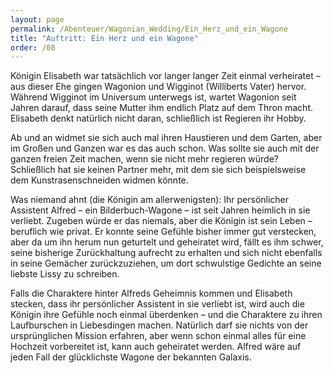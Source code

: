 ```yaml
---
layout: page
permalink: /Abenteuer/Wagonian_Wedding/Ein_Herz_und_ein_Wagone
title: "Auftritt: Ein Herz und ein Wagone"
order: /08
---
```


Königin Elisabeth war tatsächlich vor langer langer Zeit einmal verheiratet – aus dieser Ehe gingen Wagonion und Wigginot (Williberts Vater) hervor. Während Wigginot im Universum unterwegs ist, wartet Wagonion seit Jahren darauf, dass seine Mutter ihm endlich Platz auf dem Thron macht. Elisabeth denkt natürlich nicht daran, schließlich ist Regieren ihr Hobby.

Ab und an widmet sie sich auch mal ihren Haustieren und dem Garten, aber im Großen und Ganzen war es das auch schon. Was sollte sie auch mit der ganzen freien Zeit machen, wenn sie nicht mehr regieren würde? Schließlich hat sie keinen Partner mehr, mit dem sie sich beispielsweise dem Kunstrasenschneiden widmen könnte.

Was niemand ahnt (die Königin am allerwenigsten): Ihr persönlicher Assistent Alfred – ein Bilderbuch-Wagone – ist seit Jahren heimlich in sie verliebt. Zugeben würde er das niemals, aber die Königin ist sein Leben – beruflich wie privat. Er konnte seine Gefühle bisher immer gut verstecken, aber da um ihn herum nun geturtelt und geheiratet wird, fällt es ihm schwer, seine bisherige Zurückhaltung aufrecht zu erhalten und sich nicht ebenfalls in seine Gemächer zurückzuziehen, um dort schwulstige Gedichte an seine liebste Lissy zu schreiben.

Falls die Charaktere hinter Alfreds Geheimnis kommen und Elisabeth stecken, dass ihr persönlicher Assistent in sie verliebt ist, wird auch die Königin ihre Gefühle noch einmal überdenken – und die Charaktere zu ihren Laufburschen in Liebesdingen machen. Natürlich darf sie nichts von der ursprünglichen Mission erfahren, aber wenn schon einmal alles für eine Hochzeit vorbereitet ist, kann auch geheiratet werden. Alfred wäre auf jeden Fall der glücklichste Wagone der bekannten Galaxis.
